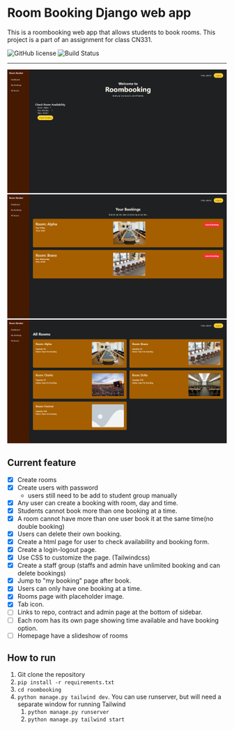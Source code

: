 # Room Booking Django web app
This is a roombooking web app that allows students to book rooms. This project is a part of an assignment for class CN331.

![GitHub license](https://img.shields.io/badge/license-MIT-blue.svg)
![Build Status](https://img.shields.io/badge/progress-25-brightgreen)

---

![screenshot1](Screenshots/Screenshot1.png)
![screenshot2](Screenshots/Screenshot2.png)
![screenshot3](Screenshots/Screenshot3.png)


## Current feature
- [x] Create rooms
- [x] Create users with password
	- users still need to be add to student group manually
- [x] Any user can create a booking with room, day and time.
- [x] Students cannot book more than one booking at a time.
- [x] A room cannot have more than one user book it at the same time(no double booking)
- [x] Users can delete their own booking.
- [x] Create a html page for user to check availability and booking form.
- [x] Create a login-logout page.
- [x] Use CSS to customize the page. (Tailwindcss)
- [x] Create a staff group (staffs and admin have unlimited booking and can delete bookings)
- [x] Jump to "my booking" page after book.
- [x] Users can only have one booking at a time.
- [x] Rooms page with placeholder image.
- [x] Tab icon.
- [ ] Links to repo, contract and admin page at the bottom of sidebar.
- [ ] Each room has its own page showing time available and have booking option.
- [ ] Homepage have a slideshow of rooms

## How to run
1. Git clone the repository
2. `pip install -r requirements.txt`
3. `cd roombooking`
4. `python manage.py tailwind dev`.
   You can use runserver, but will need a separate window for running Tailwind
   1. `python manage.py runserver`
   2. `python manage.py tailwind start`

